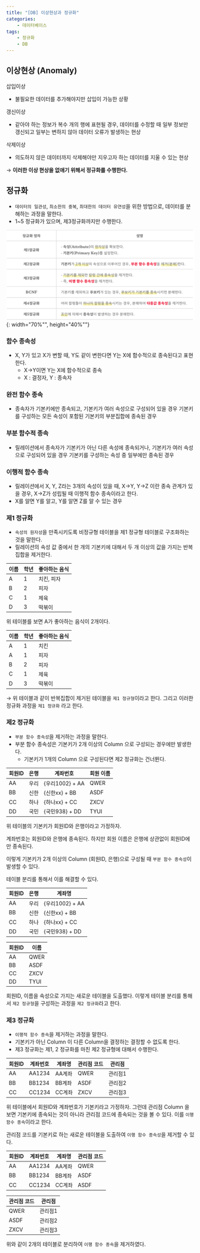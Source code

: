 ```yaml
---
title: "[DB] 이상현상과 정규화"
categories: 
    - 데이터베이스
tags:
    - 정규화
    - DB
---
```


## 이상현상 (Anomaly)

삽입이상

- 불필요한 데이터를 추가해야지만 삽입이 가능한 상황

갱신이상

- 같아야 하는 정보가 복수 개의 행에 표현될 경우, 데이터를 수정할 때 일부 정보만 갱신되고 일부는 변하지 않아 데이터 오류가 발생하는 현상

삭제이상

- 의도하지 않은 데이터까지 삭제해야만 지우고자 하는 데이터를 지울 수 있는 현상

→ **이러한 이상 현상을 없애기 위해서 정규화를 수행한다.**

## 정규화

- `데이터의 일관성`, `최소한의 중복`, `최대한의 데이터 유연성`을 위한 방법으로, 데이터를 분해하는 과정을 말한다.
- 1~5 정규화가 있으며, 제3정규화까지만 수행한다.

![img1](/assets/images/46_1.png){: width="70%"", height="40%""} <br>

### 함수 종속성

- X, Y가 있고 X가 변할 때, Y도 같이 변한다면 Y는 X에 함수적으로 종속된다고 표현한다.
    - X→Y이면 Y는 X에 함수적으로 종속
    - X : 결정자, Y : 종속자

### 완전 함수 종속

- 종속자가 기본키에만 종속되고, 기본키가 여러 속성으로 구성되어 있을 경우 기본키를 구성하는 모든 속성이 포함된 기본키의 부분집합에  종속된 경우

### 부분 함수적 종속

- 릴레이션에서 종속자가 기본키가 아닌 다른 속성에 종속되거나, 기본키가 여러 속성으로 구성되어 있을 경우 기본키를 구성하는 속성 중 일부에만 종속된 경우

### 이행적 함수 종속

- 릴레이션에서 X, Y, Z라는 3개의 속성이 있을 때, X→Y, Y→Z 이란 종속 관계가 있을 경우, X→Z가 성립될 때 이행적 함수 종속이라고 한다.
- X를 알면 Y를 알고, Y를 알면 Z를 알 수 있는 경우

### 제1 정규화

- `속성의 원자성`을 만족시키도록 비정규형 테이블을 제1 정규형 테이블로 구조화하는 것을 말한다.
- 릴레이션의 속성 값 중에서 한 개의 기본키에 대해서 두 개 이상의 값을 가지는 반복집합을 제거한다.

| 이름 | 학년 | 좋아하는 음식 |
| --- | --- | --- |
| A | 1 | 치킨, 피자 |
| B | 2 | 피자 |
| C | 1 | 제육 |
| D | 3 | 떡볶이 |

위 테이블를 보면 A가 좋아하는 음식이 2개이다.

| 이름 | 학년 | 좋아하는 음식 |
| --- | --- | --- |
| A | 1 | 치킨 |
| A | 1 | 피자 |
| B | 2 | 피자 |
| C | 1 | 제육 |
| D | 3 | 떡볶이 |

→ 위 테이블과 같이 반복집합이 제거된 테이블을 `제1 정규형`이라고 한다. 그리고 이러한 정규화 과정을 `제1 정규화` 라고 한다.

### 제2 정규화

- `부분 함수 종속성`을 제거하는 과정을 말한다.
- 부분 함수 종속성은 기본키가 2개 이상의 Column 으로 구성되는 경우에만 발생한다.
    - 기본키가 1개의 Column 으로 구성된다면 제2 정규화는 건너뛴다.

| 회원ID | 은행 | 계좌번호 | 회원 이름 |
| --- | --- | --- | --- |
| AA | 우리 | {우리1002} + AA | QWER |
| BB | 신한 | {신한xx} + BB | ASDF |
| CC | 하나 | {하나xx} + CC | ZXCV |
| DD | 국민 | {국민938} + DD | TYUI |

위 테이블의 기본키가 회원ID와 은행이라고 가정하자.

계좌번호는 회원ID와 은행에 종속된다. 하지만 회원 이름은 은행에 상관없이 회원ID에만 종속된다.

이렇게 기본키가 2개 이상의 Column (회원ID, 은행)으로 구성될 때 `부분 함수 종속성`이 발생할 수 있다.

테이블 분리를 통해서 이를 해결할 수 있다.

| 회원ID | 은행 | 계좌명 |
| --- | --- | --- |
| AA | 우리 | {우리1002} + AA |
| BB | 신한 | {신한xx} + BB |
| CC | 하나 | {하나xx} + CC |
| DD | 국민 | {국민938} + DD |

| 회원ID | 이름 |
| --- | --- |
| AA | QWER |
| BB | ASDF |
| CC | ZXCV |
| DD | TYUI |

회원ID, 이름을 속성으로 가지는 새로운 테이블을 도출했다. 이렇게 테이블 분리를 통해서 `제2 정규형`을 구성하는 과정을 `제2 정규화`라고 한다.

### 제3 정규화

- `이행적 함수 종속`을 제거하는 과정을 말한다.
- 기본키가 아닌 Column 이 다른 Column을 결정하는 결정할 수 없도록 한다.
- 제3 정규화는 제1, 2 정규화를 마친 제2 정규형에 대해서 수행한다.

| 회원ID | 계좌번호 | 계좌명 | 관리점 코드 | 관리점 |
| --- | --- | --- | --- | --- |
| AA | AA1234 | AA계좌 | QWER | 관리점1 |
| BB | BB1234 | BB계좌 | ASDF | 관리점2 |
| CC | CC1234 | CC계좌 | ZXCV | 관리점3 |

위 테이블에서 회원ID와 계좌번호가 기본키라고 가정하자. 그런데 관리점 Column 을 보면 기본키에 종속되는 것이 아니라 관리점 코드에 종속되는 것을 볼 수 있다. 이를 `이행 함수 종속`이라고 한다.

관리점 코드를 기본키로 하는 새로운 테이블을 도출하여 `이행 함수 종속성`을 제거할 수 있다.

| 회원ID | 계좌번호 | 계좌명 | 관리점 코드 |
| --- | --- | --- | --- |
| AA | AA1234 | AA계좌 | QWER |
| BB | BB1234 | BB계좌 | ASDF |
| CC | CC1234 | CC계좌 | ASDF |

| 관리점 코드 | 관리점 |
| --- | --- |
| QWER | 관리점1 |
| ASDF | 관리점2 |
| ZXCV | 관리점3 |

위와 같이 2개의 테이블로 분리하여 `이행 함수 종속`을 제거하였다.